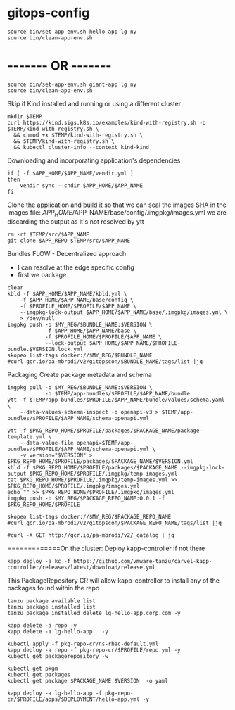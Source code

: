 # gitops-config

```shell
source bin/set-app-env.sh hello-app lg ny
source bin/clean-app-env.sh
```
# ------- OR -------
```shell
source bin/set-app-env.sh giant-app lg ny
source bin/clean-app-env.sh
```

Skip if Kind installed and running or using a different cluster
```shell
mkdir $TEMP
curl https://kind.sigs.k8s.io/examples/kind-with-registry.sh -o $TEMP/kind-with-registry.sh \
  && chmod +x $TEMP/kind-with-registry.sh \
  && $TEMP/kind-with-registry.sh \
  && kubectl cluster-info --context kind-kind
```

Downloading and incorporating application's dependencies
``` shell
if [ -f $APP_HOME/$APP_NAME/vendir.yml ] 
then
    vendir sync --chdir $APP_HOME/$APP_NAME
fi
```

Clone the application and build it so that we can seal the images SHA 
in the images file:  $APP_HOME/$APP_NAME/base/config/.imgpkg/images.yml
we are discarding the output as it's not resolved by ytt
```shell
rm -rf $TEMP/src/$APP_NAME
git clone $APP_REPO $TEMP/src/$APP_NAME
```

Bundles FLOW - Decentralized approach 
- I can resolve at the edge specific config
- first we package
```shell
clear
kbld -f $APP_HOME/$APP_NAME/kbld.yml \
    -f $APP_HOME/$APP_NAME/base/config \
    -f $PROFILE_HOME/$PROFILE/$APP_NAME \
    --imgpkg-lock-output $APP_HOME/$APP_NAME/base/.imgpkg/images.yml \
    > /dev/null
imgpkg push -b $MY_REG/$BUNDLE_NAME:$VERSION \
            -f $APP_HOME/$APP_NAME/base \
            -f $PROFILE_HOME/$PROFILE/$APP_NAME \
            --lock-output $APP_HOME/$APP_NAME/$PROFILE-bundle.$VERSION.lock.yml
skopeo list-tags docker://$MY_REG/$BUNDLE_NAME
#curl gcr.io/pa-mbrodi/v2/gitopscon/$BUNDLE_NAME/tags/list |jq
```

Packaging
Create package metadata and schema
```shell
imgpkg pull -b $MY_REG/$BUNDLE_NAME:$VERSION \
            -o $TEMP/app-bundles/$PROFILE/$APP_NAME/bundle
ytt -f $TEMP/app-bundles/$PROFILE/$APP_NAME/bundle/values/schema.yaml \
    --data-values-schema-inspect -o openapi-v3 > $TEMP/app-bundles/$PROFILE/$APP_NAME/schema-openapi.yml
```

```shell
ytt -f $PKG_REPO_HOME/$PROFILE/packages/$PACKAGE_NAME/package-template.yml \
    --data-value-file openapi=$TEMP/app-bundles/$PROFILE/$APP_NAME/schema-openapi.yml \
    -v version="$VERSION" > $PKG_REPO_HOME/$PROFILE/packages/$PACKAGE_NAME/$VERSION.yml
kbld -f $PKG_REPO_HOME/$PROFILE/packages/$PACKAGE_NAME --imgpkg-lock-output $PKG_REPO_HOME/$PROFILE/.imgpkg/temp-images.yml
cat $PKG_REPO_HOME/$PROFILE/.imgpkg/temp-images.yml >> $PKG_REPO_HOME/$PROFILE/.imgpkg/images.yml
echo "" >> $PKG_REPO_HOME/$PROFILE/.imgpkg/images.yml
imgpkg push -b $MY_REG/$PACKAGE_REPO_NAME:0.0.1 -f $PKG_REPO_HOME/$PROFILE

skopeo list-tags docker://$MY_REG/$PACKAGE_REPO_NAME
#curl gcr.io/pa-mbrodi/v2/gitopscon/$PACKAGE_REPO_NAME/tags/list |jq

#curl -X GET http://gcr.io/pa-mbrodi/v2/_catalog | jq

```


=============On the cluster:
Deploy kapp-controller if not there
```shell
kapp deploy -a kc -f https://github.com/vmware-tanzu/carvel-kapp-controller/releases/latest/download/release.yml
```

This PackageRepository CR will allow kapp-controller to install any of the packages found within the repo
```shell
tanzu package available list
tanzu package installed list
tanzu package installed delete lg-hello-app.corp.com -y

kapp delete -a repo -y
kapp delete -a lg-hello-app   -y
```

```shell
kubectl apply -f pkg-repo-cr/ns-rbac-default.yml
kapp deploy -a repo -f pkg-repo-cr/$PROFILE/repo.yml -y
kubectl get packagerepository -w
```
```shell
kubectl get pkgm
kubectl get packages 
kubectl get package $PACKAGE_NAME.$VERSION  -o yaml
```

```shell  
kapp deploy -a lg-hello-app -f pkg-repo-cr/$PROFILE/apps/$DEPLOYMENT/hello-app.yml -y
```